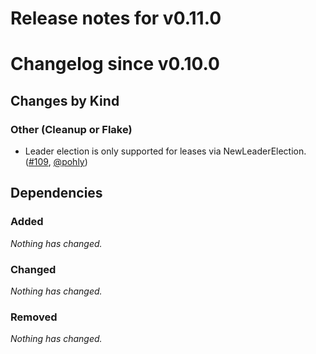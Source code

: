# Release notes for v0.11.0

# Changelog since v0.10.0

## Changes by Kind

### Other (Cleanup or Flake)
 - Leader election is only supported for leases via NewLeaderElection. ([#109](https://github.com/kubernetes-csi/csi-lib-utils/pull/109), [@pohly](https://github.com/pohly))

## Dependencies

### Added
_Nothing has changed._

### Changed
_Nothing has changed._

### Removed
_Nothing has changed._
